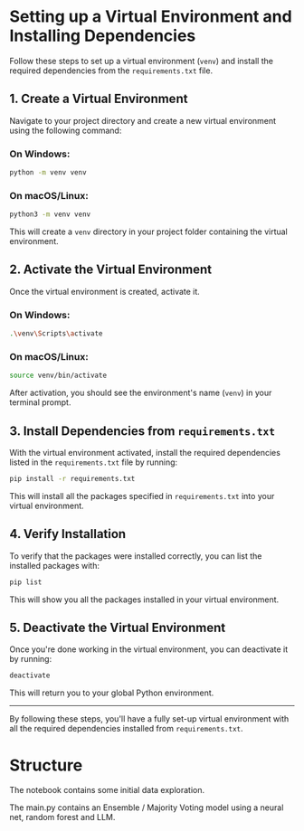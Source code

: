 
# Setting up a Virtual Environment and Installing Dependencies

Follow these steps to set up a virtual environment (`venv`) and install the required dependencies from the `requirements.txt` file.

## 1. Create a Virtual Environment

Navigate to your project directory and create a new virtual environment using the following command:

### On Windows:

```bash
python -m venv venv
```

### On macOS/Linux:

```bash
python3 -m venv venv
```

This will create a `venv` directory in your project folder containing the virtual environment.

## 2. Activate the Virtual Environment

Once the virtual environment is created, activate it.

### On Windows:

```bash
.\venv\Scripts\activate
```

### On macOS/Linux:

```bash
source venv/bin/activate
```

After activation, you should see the environment's name (`venv`) in your terminal prompt.

## 3. Install Dependencies from `requirements.txt`

With the virtual environment activated, install the required dependencies listed in the `requirements.txt` file by running:

```bash
pip install -r requirements.txt
```

This will install all the packages specified in `requirements.txt` into your virtual environment.

## 4. Verify Installation

To verify that the packages were installed correctly, you can list the installed packages with:

```bash
pip list
```

This will show you all the packages installed in your virtual environment.

## 5. Deactivate the Virtual Environment

Once you're done working in the virtual environment, you can deactivate it by running:

```bash
deactivate
```

This will return you to your global Python environment.

---

By following these steps, you'll have a fully set-up virtual environment with all the required dependencies installed from `requirements.txt`.


# Structure

The notebook contains some initial data exploration.

The main.py contains an Ensemble / Majority Voting model using a neural net, random forest and LLM.